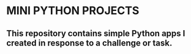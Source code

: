 # MINI PYTHON PROJECTS

## This repository contains simple Python apps I created in response to a challenge or task.
